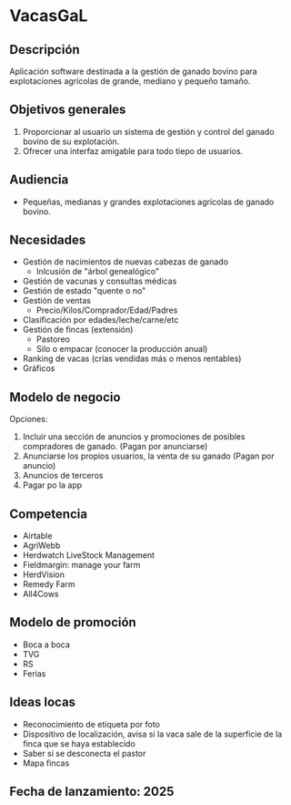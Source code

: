 # **VacasGaL**

## **Descripción**
Aplicación software destinada a la gestión de ganado bovino para explotaciones agrícolas de grande, mediano y pequeño tamaño. 

## **Objetivos generales**
1. Proporcionar al usuario un sistema de gestión y control del ganado bovino de su explotación.
2. Ofrecer una interfaz amigable para todo tiepo de usuarios.

## **Audiencia**
- Pequeñas, medianas y grandes explotaciones agrícolas de ganado bovino.

## **Necesidades**
- Gestión de nacimientos de nuevas cabezas de ganado
  - Inlcusión de "árbol genealógico"
- Gestión de vacunas y consultas médicas
- Gestión de estado "quente o no"
- Gestión de ventas
  - Precio/Kilos/Comprador/Edad/Padres
- Clasificación por edades/leche/carne/etc
- Gestión de fincas (extensión)
  - Pastoreo
  - Silo o empacar (conocer la producción anual)
- Ranking de vacas (crías vendidas más o menos rentables)
- Gráficos

## **Modelo de negocio**
Opciones:
1. Incluir una sección de anuncios y promociones de posibles compradores de ganado. (Pagan por anunciarse)
2. Anunciarse los propios usuarios, la venta de su ganado (Pagan por anuncio)
3. Anuncios de terceros
4. Pagar po la app

## **Competencia**
- Airtable
- AgriWebb
- Herdwatch LiveStock Management
- Fieldmargin: manage your farm
- HerdVision
- Remedy Farm
- All4Cows

## **Modelo de promoción**
- Boca a boca
- TVG
- RS
- Ferias

## **Ideas locas**
- Reconocimiento de etiqueta por foto
- Dispositivo de localización, avisa si la vaca sale de la superficie de la finca que se haya establecido
- Saber si se desconecta el pastor
- Mapa fincas

## Fecha de lanzamiento: 2025
